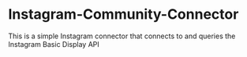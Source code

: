 # Instagram-Community-Connector
This is a simple Instagram connector that connects to and queries the Instagram Basic Display API
